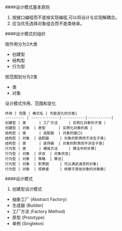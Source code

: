 ####设计模式基本原则

1. 按接口编程而不是按实现编程,可以将设计与实现解耦合。
2. 应当优先选择对象组合而不是类继承。


####设计模式的组织

按作用分为3大类

* 创建型
* 结构型
* 行为型

按范围划分为2类

* 类
* 对象

设计模式作用、范围和变化

```
作用 | 范围 | 模式名 | 可能变化的方面|
--------- | -------------|-----------|-----------|
创建型 | 类 	 | 工厂方法 	| 实例化对象的子类 |
创建型 | 对象  | 原型 		| 实例化对象的类 |
结构型 | 类 	 | 适配器 	| 对象的接口|
结构型 | 对象  | 适配器 	| 对象的职责而不派生子类|
结构型 | 类 	 | 装饰器	| 对象的职责而不派生子类|
行为型 | 类  	 | 模版方法 	| 算法中的步骤|
行为型 | 对象  | 状态 	| 对象状态|
行为型 | 对象  | 策略 	| 算法|
行为型 | 对象  | 职责链 	| 可以满足请求的对象|
行为型 | 对象  | 观察者 	| 依赖于其他对象的对象数|
```

####设计模式

1. 创建型设计模式

* 抽象工厂 (Abstract Factory)
* 生成器 (Builder)
* 工厂方法 (Factory Method)
* 原型 (Prototype)
* 单例 (Singleton)


